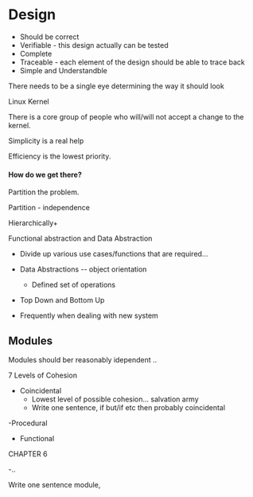 # Design

- Should be correct
- Verifiable - this design actually can be tested
- Complete
- Traceable - each element of the design should be able to trace back
- Simple and Understandble

There needs to be a single eye determining the way it should look

Linux Kernel 

There is a core group of people who will/will not accept a change to the kernel.

Simplicity is a real help

Efficiency is the lowest priority.

#### How do we get there?

Partition the problem.

Partition - independence

Hierarchically+

Functional abstraction and Data Abstraction

- Divide up various use cases/functions that are required...

- Data Abstractions -- object orientation
	- Defined set of operations
- Top Down and Bottom Up
- Frequently when dealing with new system


## Modules

Modules should ber reasonably idependent ..

7 Levels of Cohesion

- Coincidental
	- Lowest level of possible cohesion... salvation army
	- Write one sentence, if but/if etc then probably coincidental

-Procedural

- Functional

CHAPTER 6


-..

Write one sentence module, 

